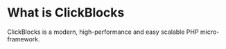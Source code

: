 # What is ClickBlocks #

ClickBlocks is a modern, high-performance and easy scalable PHP micro-framework.
